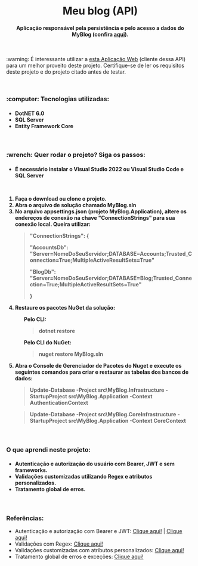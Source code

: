 <h1 align="center">Meu blog (API)</h1>
<h4 align="center">Aplicação responsável pela persistência e pelo acesso a dados do MyBlog (confira <a href="https://github.com/Doug-Vitor/MyBlog-Web">aqui</a>).</h3>

<br/>
<p>:warning: É interessante utilizar a <a href="https://github.com/Doug-Vitor/MyBlog-Web">esta Aplicação Web</a> (cliente dessa API) para um melhor proveito deste projeto. Certifique-se de ler os requisitos deste projeto e do projeto citado antes de testar.<p>

<br/>
<h3>:computer: Tecnologias utilizadas:</h3>
<h4>
 <ul>
  <li>DotNET 6.0</li>
  <li>SQL Server</li>
  <li>Entity Framework Core</li>
  </ul>
</h4>

<br/>
<h3>:wrench: Quer rodar o projeto? Siga os passos:</h3>
<h4>
 <ul><li>É necessário instalar o Visual Studio 2022 ou Visual Studio Code e SQL Server</li></ul>
 
 <br/>
 <ol>
  <li>Faça o download ou clone o projeto.</li>
  <li>Abra o arquivo de solução chamado MyBlog.sln</li>
  <li>No arquivo appsettings.json (projeto MyBlog.Application), altere os endereços de conexão na chave "ConnectionStrings" para sua conexão local. Queira utilizar:
   <blockquote>
    "ConnectionStrings": { 
     <p>"AccountsDb": "Server=NomeDoSeuServidor;DATABASE=Accounts;Trusted_Connection=True;MultipleActiveResultSets=True"</p>
     <p>"BlogDb": "Server=NomeDoSeuServidor;DATABASE=Blog;Trusted_Connection=True;MultipleActiveResultSets=True"</p>
    }
   </blockquote>
  </li>
  <li>Restaure os pacotes NuGet da solução:
   <ul>
    <p>Pelo CLI: <blockquote>dotnet restore</blockquote></p>
    <p>Pelo CLI do NuGet: <blockquote>nuget restore MyBlog.sln</blockquote></p>
   </ul>
  </li>
  
  <li>Abra o Console de Gerenciador de Pacotes do Nuget e execute os seguintes comandos para criar e restaurar as tabelas dos bancos de dados:
  <blockquote>Update-Database -Project src\MyBlog.Infrastructure -StartupProject src\MyBlog.Application -Context AuthenticationContext</blockquote>
  <blockquote>Update-Database -Project src\MyBlog.CoreInfrastructure -StartupProject src\MyBlog.Application -Context CoreContext</blockquote>
  </li>
 </ol>
</h4>

<br/>
<h3>O que aprendi neste projeto:</h3>
<h4>
 <ul>
  <li>Autenticação e autorização do usuário com Bearer, JWT e sem frameworks.</li>
  <li>Validações customizadas utilizando Regex e atributos personalizados.</li>
  <li>Tratamento global de erros.</li>
 </ul>
</h4>

<br/>
<h3>Referências:</h3>
<ul>
  <li>Autenticação e autorização com Bearer e JWT: <a href="https://balta.io/blog/aspnet-5-autenticacao-autorizacao-bearer-jwt">Clique aqui!</a> | <a href="https://www.youtube.com/watch?v=vAUXU0YIWlU">Clique aqui!</a></li>
  <li>Validações com Regex: <a href="https://stackoverflow.com/questions/34715501/validating-password-using-regex-c-sharp/43085890">Clique aqui!</a></li>
  <li>Validações customizadas com atributos personalizados: <a href="https://www.youtube.com/watch?v=kgzc_gw2pi8">Clique aqui!</a></li>
  <li>Tratamento global de erros e exceções: <a href="https://henriquemauri.net/tratamento-global-erros-no-net-6/">Clique aqui!</a></li>
</ul>
